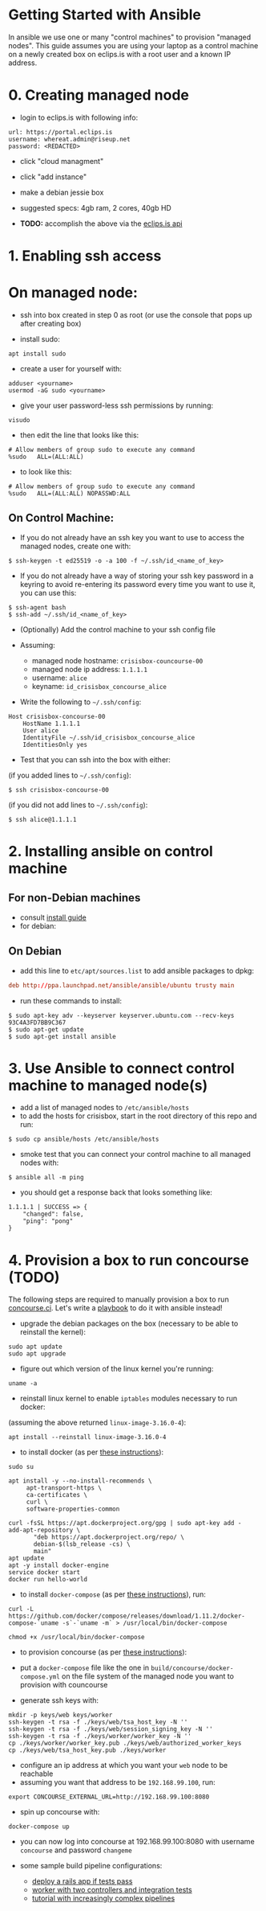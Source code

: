 # Getting Started with Ansible

In ansible we use one or many "control machines" to provision "managed nodes". This guide assumes you are using your laptop as a control machine on a newly created box on eclips.is with a root user and a known IP address.

# 0. Creating managed node

* login to eclips.is with following info:

```
url: https://portal.eclips.is
username: whereat.admin@riseup.net
password: <REDACTED>
```
* click "cloud managment"
* click "add instance"
* make a debian jessie box
* suggested specs: 4gb ram, 2 cores, 40gb HD

* **TODO:** accomplish the above via the [eclips.is api](https://portal.eclips.is/portal/cloud/ApiDoc#/default)

# 1. Enabling ssh access

# On managed node:

* ssh into box created in step 0 as root (or use the console that pops up after creating box)

* install sudo:

``` abap
apt install sudo
```

* create a user for yourself with:

``` shell
adduser <yourname>
usermod -aG sudo <yourname>
```

* give your user password-less ssh permissions by running:

``` shell
visudo
```

* then edit the line that looks like this:

``` shell
# Allow members of group sudo to execute any command
%sudo   ALL=(ALL:ALL)
```

* to look like this:

``` shell
# Allow members of group sudo to execute any command
%sudo   ALL=(ALL:ALL) NOPASSWD:ALL
```

## On Control Machine:

* If you do not already have an ssh key you want to use to access the managed nodes, create one with:

``` shell
$ ssh-keygen -t ed25519 -o -a 100 -f ~/.ssh/id_<name_of_key>
```

* If you do not already have a way of storing your ssh key password in a keyring to avoid re-entering its password every time you want to use it, you can use this:

``` shell
$ ssh-agent bash
$ ssh-add ~/.ssh/id_<name_of_key>
```
* (Optionally) Add the control machine to your ssh config file
* Assuming:
  * managed node hostname: `crisisbox-councourse-00`
  * managed node ip address: `1.1.1.1`
  * username: `alice`
  * keyname:  `id_crisisbox_concourse_alice`

* Write the following to `~/.ssh/config`:

``` shell
Host crisisbox-concourse-00
    HostName 1.1.1.1
    User alice
    IdentityFile ~/.ssh/id_crisisbox_concourse_alice
    IdentitiesOnly yes
```

* Test that you can ssh into the box with either:

(if you added lines to `~/.ssh/config`):

``` shell
$ ssh crisisbox-concourse-00
```

(if you did not add lines to `~/.ssh/config`):

``` shell
$ ssh alice@1.1.1.1
```


# 2. Installing ansible on control machine

## For non-Debian machines
* consult [install guide](http://docs.ansible.com/ansible/intro_installation.html)
* for debian:

## On Debian

* add this line to `etc/apt/sources.list` to add ansible packages to dpkg:

```conf
deb http://ppa.launchpad.net/ansible/ansible/ubuntu trusty main
```

* run these commands to install:

``` shell
$ sudo apt-key adv --keyserver keyserver.ubuntu.com --recv-keys 93C4A3FD7BB9C367
$ sudo apt-get update
$ sudo apt-get install ansible
```

# 3. Use Ansible to connect control machine to managed node(s)

* add a list of managed nodes to `/etc/ansible/hosts`
* to add the hosts for crisisbox, start in the root directory of this repo and run:

``` shell
$ sudo cp ansible/hosts /etc/ansible/hosts
```

* smoke test that you can connect your control machine to all managed nodes with:

``` shell
$ ansible all -m ping
```

* you should get a response back that looks something like:

``` shell
1.1.1.1 | SUCCESS => {
    "changed": false,
    "ping": "pong"
}

```

# 4. Provision a box to run concourse (TODO)

The following steps are required to manually provision a box to run [concourse.ci](https://concourse.ci/introduction.html). Let's write a [playbook](http://docs.ansible.com/ansible/playbooks_intro.html) to do it with ansible instead!

* upgrade the debian packages on the box (necessary to be able to reinstall the kernel):

``` abap
sudo apt update
sudo apt upgrade
```

* figure out which version of the linux kernel you're running:

``` shell
uname -a
```

* reinstall linux kernel to enable `iptables` modules necessary to run docker:

(assuming the above returned `linux-image-3.16.0-4`):

``` shell
apt install --reinstall linux-image-3.16.0-4
```

* to install docker (as per [these instructions](https://docs.docker.com/engine/installation/linux/debian/#/install-docker)):

``` shell
sudo su

apt install -y --no-install-recommends \
     apt-transport-https \
     ca-certificates \
     curl \
     software-properties-common

curl -fsSL https://apt.dockerproject.org/gpg | sudo apt-key add -
add-apt-repository \
       "deb https://apt.dockerproject.org/repo/ \
       debian-$(lsb_release -cs) \
       main"
apt update
apt -y install docker-engine
service docker start
docker run hello-world
```

* to install `docker-compose` (as per [these instructions](https://docs.docker.com/compose/install/)), run:

``` shell
curl -L https://github.com/docker/compose/releases/download/1.11.2/docker-compose-`uname -s`-`uname -m` > /usr/local/bin/docker-compose

chmod +x /usr/local/bin/docker-compose
```

* to provision concourse (as per [these instructions](http://concourse.ci/docker-repository.html)):

* put a `docker-compose` file like the one in `build/concourse/docker-compose.yml` on the file system of the managed node you want to provision with councourse

* generate ssh keys with:

``` shell
mkdir -p keys/web keys/worker
ssh-keygen -t rsa -f ./keys/web/tsa_host_key -N ''
ssh-keygen -t rsa -f ./keys/web/session_signing_key -N ''
ssh-keygen -t rsa -f ./keys/worker/worker_key -N ''
cp ./keys/worker/worker_key.pub ./keys/web/authorized_worker_keys
cp ./keys/web/tsa_host_key.pub ./keys/worker
```
* configure an ip address at which you want your `web` node to be reachable
* assuming you want that address to be `192.168.99.100`, run:

``` shell
export CONCOURSE_EXTERNAL_URL=http://192.168.99.100:8080
```

* spin up concourse with:

``` shell
docker-compose up
```

* you can now log into concourse at 192.168.99.100:8080 with username `concourse` and password `changeme`

* some sample build pipeline configurations:
  * [deploy a rails app if tests pass](http://concourse.ci/flight-school.html)
  * [worker with two controllers and integration tests](http://concourse.ci/pipelines.html)
  * [tutorial with increasingly complex pipelines](https://github.com/starkandwayne/concourse-tutorial)
